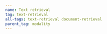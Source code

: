 ```yaml
---
name: Text retrieval
tag: text-retrieval
all-tags: text-retrieval document-retrieval
parent_tag: modality
---
```


